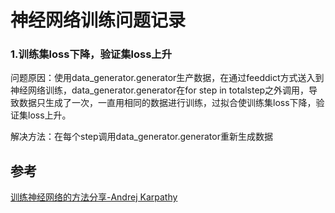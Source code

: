 # 神经网络训练问题记录

### 1.训练集loss下降，验证集loss上升
问题原因：使用data_generator.generator生产数据，在通过feeddict方式送入到神经网络训练，data_generator.generator在for step in totalstep之外调用，导致数据只生成了一次，一直用相同的数据进行训练，过拟合使训练集loss下降，验证集loss上升。

解决方法：在每个step调用data_generator.generator重新生成数据







## 参考
[训练神经网络的方法分享-Andrej Karpathy](https://mp.weixin.qq.com/s?__biz=MzIxNDgzNDg3NQ==&mid=2247485845&idx=1&sn=13620bb17dc0fd75d71100dd84cce59d&chksm=97a0c241a0d74b574645c0ed0d78d43f3ab921997020c45d2067422f3774ad7dc2b5d5e699b1&mpshare=1&scene=1&srcid=0515LTjlKVIcTa8sx2wpGePW&key=aba27b4d9f74947f0bdcea9e42c8111d94aa1f39e29bd917aea8513d1ee2bb092ddfff8ece4c3b5eb82790347899a24b28ee50d5f907284a0451b1b7b3f2940f5c27007195bce3ca4bc4a8be0a731a58&ascene=1&uin=MTAzNzg3MTgyMg%3D%3D&devicetype=Windows+10&version=62060739&lang=zh_CN&pass_ticket=REzGp85uqicWco8SqVlEMdVWqSiu4chDpZil9UH%2BekmufbhYageGk%2B0lkTxF5hI3)   
